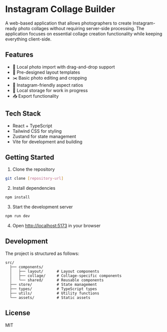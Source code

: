 # Instagram Collage Builder

A web-based application that allows photographers to create Instagram-ready photo collages without requiring server-side processing. The application focuses on essential collage creation functionality while keeping everything client-side.

## Features

- 📸 Local photo import with drag-and-drop support
- 🎨 Pre-designed layout templates
- ✂️ Basic photo editing and cropping
- 📱 Instagram-friendly aspect ratios
- 💾 Local storage for work in progress
- 📥 Export functionality

## Tech Stack

- React + TypeScript
- Tailwind CSS for styling
- Zustand for state management
- Vite for development and building

## Getting Started

1. Clone the repository
```bash
git clone [repository-url]
```

2. Install dependencies
```bash
npm install
```

3. Start the development server
```bash
npm run dev
```

4. Open [http://localhost:5173](http://localhost:5173) in your browser

## Development

The project is structured as follows:

```
src/
  ├── components/
  │   ├── layout/      # Layout components
  │   ├── collage/     # Collage-specific components
  │   └── shared/      # Reusable components
  ├── store/           # State management
  ├── types/           # TypeScript types
  ├── utils/           # Utility functions
  └── assets/          # Static assets
```

## License

MIT
